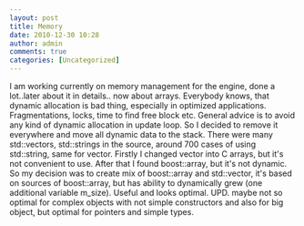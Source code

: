 ```yaml
---
layout: post
title: Memory
date: 2010-12-30 10:28
author: admin
comments: true
categories: [Uncategorized]
---
```

I am working currently on memory management for the engine, done a lot..later about it in details..   now about arrays. Everybody knows, that dynamic allocation is bad thing, especially in optimized applications. Fragmentations, locks, time to find free block etc. General advice is to avoid any kind of dynamic allocation in update loop. So I decided to remove it everywhere and move all dynamic data to the stack.     There were many std::vectors, std::strings in the source, around 700 cases of using std::string, same for vector. Firstly I changed vector into C arrays, but it's not convenient to use. After that I found boost::array, but it's not dynamic.    So my decision was to create mix of boost::array and std::vector, it's based on sources of boost::array, but has ability to dynamically grew (one additional variable m_size).    Useful and looks optimal.     UPD. maybe not so optimal for complex objects with not simple constructors and also for big object, but optimal for pointers and simple types.
